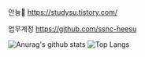 안늉🐣
https://studysu.tistory.com/

업무계정
https://github.com/ssnc-heesu


  ![Anurag's github stats](https://github-readme-stats.vercel.app/api?username=kim-heesu)
![Top Langs](https://github-readme-stats.vercel.app/api/top-langs/?username=kim-heesu&layout=compact&hide=csharp)
